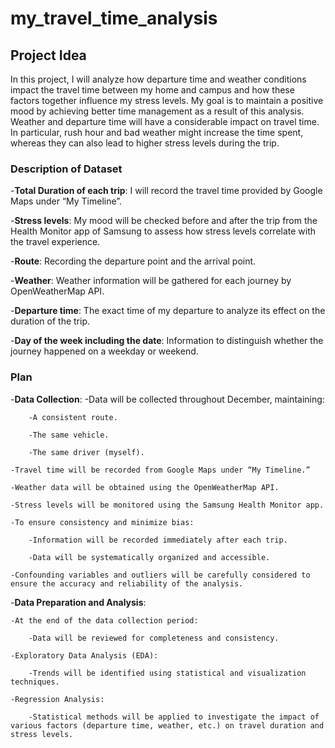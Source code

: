 # my_travel_time_analysis
## Project Idea
In this project, I will analyze how departure time and weather conditions impact the travel time between my home and campus and how these factors together influence my stress levels. My goal is to maintain a positive mood by achieving better time management as a result of this analysis. Weather and departure time will have a considerable impact on travel time. In particular, rush hour and bad weather might increase the time spent, whereas they can also lead to higher stress levels during the trip.


### Description of Dataset
-**Total Duration of each trip**: I will record the travel time provided by Google Maps under “My Timeline”.

-**Stress levels**: My mood will be checked before and after the trip from the Health Monitor app of Samsung to assess how stress levels correlate with the travel experience.

-**Route**: Recording the departure point and the arrival point.

-**Weather**: Weather information will be gathered for each journey by OpenWeatherMap API.

-**Departure time**: The exact time of my departure to analyze its effect on the duration of the trip.

-**Day of the week including the date**: Information to distinguish whether the journey happened on a weekday or weekend.


### Plan
-**Data Collection**:
	-Data will be collected throughout December, maintaining:
 
		-A consistent route.
  
		-The same vehicle.
  
  		-The same driver (myself).
    
	-Travel time will be recorded from Google Maps under “My Timeline.”
 
	-Weather data will be obtained using the OpenWeatherMap API.
 
	-Stress levels will be monitored using the Samsung Health Monitor app.
 
	-To ensure consistency and minimize bias:
 
		-Information will be recorded immediately after each trip.
  
		-Data will be systematically organized and accessible.
  
	-Confounding variables and outliers will be carefully considered to ensure the accuracy and reliability of the analysis.
 
-**Data Preparation and Analysis**:

	-At the end of the data collection period:
 
		-Data will be reviewed for completeness and consistency.
  
	-Exploratory Data Analysis (EDA):
 
		-Trends will be identified using statistical and visualization techniques.
  
	-Regression Analysis:
 
		-Statistical methods will be applied to investigate the impact of various factors (departure time, weather, etc.) on travel duration and stress levels.




 
